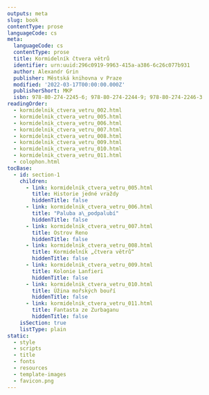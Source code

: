 ```yaml
---
outputs: meta
slug: book
contentType: prose
languageCode: cs
meta:
  languageCode: cs
  contentType: prose
  title: Kormidelník čtvera větrů
  identifier: urn:uuid:296c0919-9963-415a-a386-6c26c077b931
  author: Alexandr Grin
  publisher: Městská knihovna v Praze
  modified: '2022-03-17T00:00:00.000Z'
  publisherShort: MKP
  isbn: 978-80-274-2245-6; 978-80-274-2244-9; 978-80-274-2246-3
readingOrder:
  - kormidelnik_ctvera_vetru_002.html
  - kormidelnik_ctvera_vetru_005.html
  - kormidelnik_ctvera_vetru_006.html
  - kormidelnik_ctvera_vetru_007.html
  - kormidelnik_ctvera_vetru_008.html
  - kormidelnik_ctvera_vetru_009.html
  - kormidelnik_ctvera_vetru_010.html
  - kormidelnik_ctvera_vetru_011.html
  - colophon.html
tocBase:
  - id: section-1
    children:
      - link: kormidelnik_ctvera_vetru_005.html
        title: Historie jedné vraždy
        hiddenTitle: false
      - link: kormidelnik_ctvera_vetru_006.html
        title: "Paluba a\_podpalubí"
        hiddenTitle: false
      - link: kormidelnik_ctvera_vetru_007.html
        title: Ostrov Reno
        hiddenTitle: false
      - link: kormidelnik_ctvera_vetru_008.html
        title: Kormidelník „čtvera větrů“
        hiddenTitle: false
      - link: kormidelnik_ctvera_vetru_009.html
        title: Kolonie Lanfieri
        hiddenTitle: false
      - link: kormidelnik_ctvera_vetru_010.html
        title: Úžina mořských bouří
        hiddenTitle: false
      - link: kormidelnik_ctvera_vetru_011.html
        title: Fantasta ze Zurbaganu
        hiddenTitle: false
    isSection: true
    listType: plain
static:
  - style
  - scripts
  - title
  - fonts
  - resources
  - template-images
  - favicon.png
---
```


